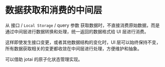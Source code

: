 # 数据获取和消费的中间层

从 接口 / `Local Storage` / query 参数 获取数据时，不直接消费原始数据，而是通过中间层进行数据转换和处理，统一返回的数据格式给 UI 层进行消费。

这样即使发生接口变更，或者其他数据结构的变化时，UI 层可以始终保持不变，所有数据获取相关的变更都收敛在中间层进行处理，方便维护和抽象。

可以借助 jotai 的原子化状态管理实现。
